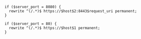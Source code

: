    if ($server_port = 8080) {
      rewrite ^(/.*)$ https://$host$2:8443$request_uri permanent;
    }

    if ($server_port = 80) {
      rewrite ^(/.*)$ https://$host$1 permanent;
    }
